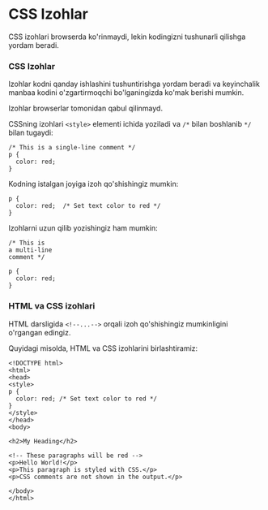 # CSS Izohlar

CSS izohlari browserda ko'rinmaydi, lekin kodingizni tushunarli qilishga yordam beradi.

### CSS Izohlar <a href="#css-izohlari-2" id="css-izohlari-2"></a>

Izohlar kodni qanday ishlashini tushuntirishga yordam beradi va keyinchalik manbaa kodini o'zgartirmoqchi bo'lganingizda ko'mak berishi mumkin.

Izohlar browserlar tomonidan qabul qilinmayd.

CSSning izohlari `<style>` elementi ichida yoziladi va `/*` bilan boshlanib `*/` bilan tugaydi:

```
/* This is a single-line comment */
p {
  color: red;
}
```

Kodning istalgan joyiga izoh qo'shishingiz mumkin:

```
p {
  color: red;  /* Set text color to red */
}
```

Izohlarni uzun qilib yozishingiz ham mumkin:

```
/* This is
a multi-line
comment */

p {
  color: red;
}
```

### HTML va CSS izohlari <a href="#html-va-css-izohlari" id="html-va-css-izohlari"></a>

HTML darsligida `<!--...-->` orqali izoh qo'shishingiz mumkinligini o'rgangan edingiz.

Quyidagi misolda, HTML va CSS izohlarini birlashtiramiz:

```
<!DOCTYPE html>
<html>
<head>
<style>
p {
  color: red; /* Set text color to red */
}
</style>
</head>
<body>

<h2>My Heading</h2>

<!-- These paragraphs will be red -->
<p>Hello World!</p>
<p>This paragraph is styled with CSS.</p>
<p>CSS comments are not shown in the output.</p>

</body>
</html>
```
